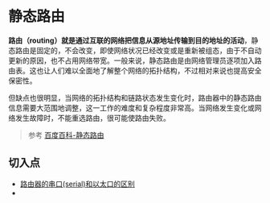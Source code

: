# 静态路由

**路由（routing）就是通过互联的网络把信息从源地址传输到目的地址的活动**，静态路由是固定的，不会改变，即使网络状况已经改变或是重新被组态，由于不自动更新的原因，也不占用网络带宽。一般来说，静态路由是由网络管理员逐项加入路由表。这也让人们难以全面地了解整个网络的拓扑结构，不过相对来说也提高安全保密性。

但缺点也很明显，当网络的拓扑结构和链路状态发生变化时，路由器中的静态路由信息需要大范围地调整，这一工作的难度和复杂程度非常高。当网络发生变化或网络发生故障时，不能重选路由，很可能使路由失败。

> 参考 [百度百科-静态路由](https://baike.baidu.com/item/%E9%9D%99%E6%80%81%E8%B7%AF%E7%94%B1)

## 切入点

* [路由器的串口(serial)和以太口的区别](https://zhidao.baidu.com/question/90495384.html)
* []()
